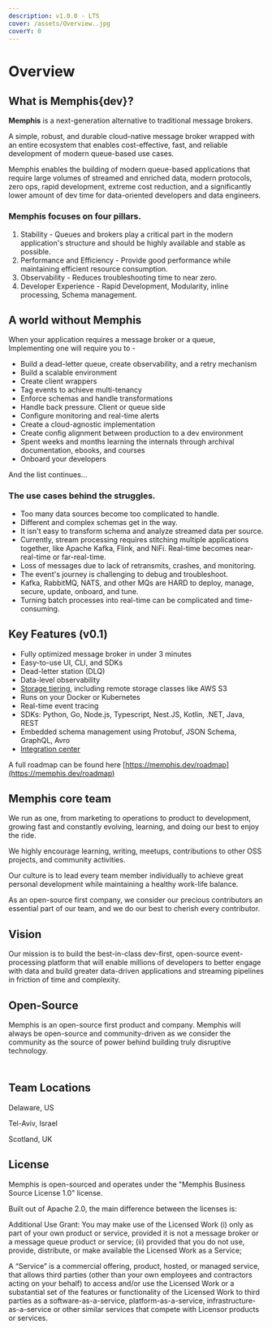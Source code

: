 ```yaml
---
description: v1.0.0 - LTS
cover: /assets/Overview..jpg
coverY: 0
---
```


# Overview

## What is Memphis{dev}?

**Memphis** is a next-generation alternative to traditional message brokers.

A simple, robust, and durable cloud-native message broker wrapped with an entire ecosystem that enables cost-effective, fast, and reliable development of modern queue-based use cases.

Memphis enables the building of modern queue-based applications that require large volumes of streamed and enriched data, modern protocols, zero ops, rapid development, extreme cost reduction, and a significantly lower amount of dev time for data-oriented developers and data engineers.

### **Memphis focuses on four pillars.**

1. Stability - Queues and brokers play a critical part in the modern application's structure and should be highly available and stable as possible.
2. Performance and Efficiency - Provide good performance while maintaining efficient resource consumption.
3. Observability - Reduces troubleshooting time to near zero.
4. Developer Experience - Rapid Development, Modularity, inline processing, Schema management.

## A world without Memphis

When your application requires a message broker or a queue,\
Implementing one will require you to -

* Build a dead-letter queue, create observability, and a retry mechanism
* Build a scalable environment
* Create client wrappers
* Tag events to achieve multi-tenancy
* Enforce schemas and handle transformations
* Handle back pressure. Client or queue side
* Configure monitoring and real-time alerts
* Create a cloud-agnostic implementation
* Create config alignment between production to a dev environment
* Spent weeks and months learning the internals through archival documentation, ebooks, and courses
* Onboard your developers

And the list continues...

### The use cases behind the struggles.

* Too many data sources become too complicated to handle.
* Different and complex schemas get in the way.
* It isn't easy to transform schema and analyze streamed data per source.
* Currently, stream processing requires stitching multiple applications together, like Apache Kafka, Flink, and NiFi. Real-time becomes near-real-time or far-real-time.
* Loss of messages due to lack of retransmits, crashes, and monitoring.
* The event's journey is challenging to debug and troubleshoot.
* Kafka, RabbitMQ, NATS, and other MQs are HARD to deploy, manage, secure, update, onboard, and tune.
* Turning batch processes into real-time can be complicated and time-consuming.

## Key Features (v0.1)

* Fully optimized message broker in under 3 minutes
* Easy-to-use UI, CLI, and SDKs
* Dead-letter station (DLQ)
* Data-level observability
* [Storage tiering](broken-reference), including remote storage classes like AWS S3
* Runs on your Docker or Kubernetes
* Real-time event tracing
* SDKs: Python, Go, Node.js, Typescript, Nest.JS, Kotlin, .NET, Java, REST
* Embedded schema management using Protobuf, JSON Schema, GraphQL, Avro
* [Integration center](broken-reference)

A full roadmap can be found here [https://memphis.dev/roadmap](https://memphis.dev/roadmap)

## **Memphis core team**

We run as one, from marketing to operations to product to development, growing fast and constantly evolving, learning, and doing our best to enjoy the ride.

We highly encourage learning, writing, meetups, contributions to other OSS projects, and community activities.

Our culture is to lead every team member individually to achieve great personal development while maintaining a healthy work-life balance.

As an open-source first company, we consider our precious contributors an essential part of our team, and we do our best to cherish every contributor.

## **Vision**

Our mission is to build the best-in-class dev-first, open-source event-processing platform that will enable millions of developers to better engage with data and build greater data-driven applications and streaming pipelines in friction of time and complexity.

## **Open-Source**

Memphis is an open-source first product and company. Memphis will always be open-source and community-driven as we consider the community as the source of power behind building truly disruptive technology.

### <img src="/assets/image (3) (2) (1).png" alt="" data-size="line">

## **Team Locations**

Delaware, US

Tel-Aviv, Israel

Scotland, UK

## License

Memphis is open-sourced and operates under the "Memphis Business Source License 1.0" license.

Built out of Apache 2.0, the main difference between the licenses is:

Additional Use Grant: You may make use of the Licensed Work (i) only as part of your own product or service, provided it is not a message broker or a message queue product or service; (ii) provided that you do not use, provide, distribute, or make available the Licensed Work as a Service;

A “Service” is a commercial offering, product, hosted, or managed service, that allows third parties (other than your own employees and contractors acting on your behalf) to access and/or use the Licensed Work or a substantial set of the features or functionality of the Licensed Work to third parties as a software-as-a-service, platform-as-a-service, infrastructure-as-a-service or other similar services that compete with Licensor products or services.
